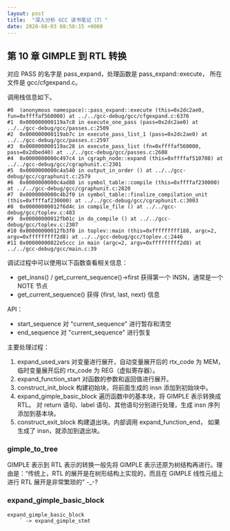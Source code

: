 ```yaml
---
layout: post
title:  "深入分析 GCC 读书笔记（7）"
date: 2020-08-03 08:50:15 +0000   
---
```


第 10 章 GIMPLE 到 RTL 转换
--------------------------

对应 PASS 的名字是 pass_expand，处理函数是 pass_expand::execute，
所在文件是 gcc/cfgexpand.c。

调用栈信息如下。

```
#0  (anonymous namespace)::pass_expand::execute (this=0x2dc2ae0, fun=0xffffaf560000) at ../../gcc-debug/gcc/cfgexpand.c:6376
#1  0x000000000119a7c8 in execute_one_pass (pass=0x2dc2ae0) at ../../gcc-debug/gcc/passes.c:2509
#2  0x000000000119ab7c in execute_pass_list_1 (pass=0x2dc2ae0) at ../../gcc-debug/gcc/passes.c:2597
#3  0x000000000119ac28 in execute_pass_list (fn=0xffffaf560000, pass=0x2dbed40) at ../../gcc-debug/gcc/passes.c:2608
#4  0x0000000000c497c4 in cgraph_node::expand (this=0xffffaf510708) at ../../gcc-debug/gcc/cgraphunit.c:2301
#5  0x0000000000c4a540 in output_in_order () at ../../gcc-debug/gcc/cgraphunit.c:2579
#6  0x0000000000c4ad88 in symbol_table::compile (this=0xffffaf230000) at ../../gcc-debug/gcc/cgraphunit.c:2820
#7  0x0000000000c4b2f0 in symbol_table::finalize_compilation_unit (this=0xffffaf230000) at ../../gcc-debug/gcc/cgraphunit.c:3003
#8  0x00000000012f6d4c in compile_file () at ../../gcc-debug/gcc/toplev.c:483
#9  0x00000000012fb01c in do_compile () at ../../gcc-debug/gcc/toplev.c:2307
#10 0x00000000012fb3f0 in toplev::main (this=0xfffffffff188, argc=2, argv=0xfffffffff2d8) at ../../gcc-debug/gcc/toplev.c:2446
#11 0x00000000022e5ccc in main (argc=2, argv=0xfffffffff2d8) at ../../gcc-debug/gcc/main.c:39
```

调试过程中可以使用以下函数查看相关信息：
* get_insns() / get_current_sequence()->first 获得第一个 INSN，通常是一个 NOTE 节点
* get_current_sequence() 获得 {first, last, next} 信息

API：
* start_sequence  对 "current_sequence" 进行暂存和清空
* end_sequence 对 "current_sequence" 进行恢复

主要处理过程：
1. expand_used_vars 对变量进行展开，自动变量展开后的 rtx_code 为 MEM，
   临时变量展开后的 rtx_code 为 REG（虚拟寄存器）。
2. expand_function_start 对函数的参数和返回值进行展开。
3. construct_init_block 构建初始块，将前面生成的 insn 添加到初始块中。
4. expand_gimple_basic_block 遍历函数中的基本块，将 GIMPLE 表示转换成 RTL。
   对 return 语句、label 语句、其他语句分别进行处理，生成 insn 序列添加到基本块。
5. construct_exit_block 构建退出块。内部调用 expand_function_end，
   如果生成了 insn，就添加到退出块。

### gimple_to_tree

GIMPLE 表示到 RTL 表示的转换一般先将 GIMPLE 表示还原为树结构再进行。理由是：“传统上，RTL 的展开是在树形结构上实现的，而且在 GIMPLE 线性元组上进行 RTL 展开是非常繁琐的” -_-?

### expand_gimple_basic_block

```
expand_gimple_basic_block
    ` -> expand_gimple_stmt
```